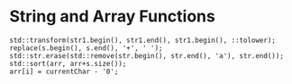 # String and Array Functions

    std::transform(str1.begin(), str1.end(), str1.begin(), ::tolower);
    replace(s.begin(), s.end(), '+', ' ');
    std::str.erase(std::remove(str.begin(), str.end(), 'a'), str.end());
    std::sort(arr, arr+s.size());
    arr[i] = currentChar - '0';

